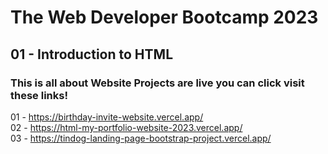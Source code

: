 # The Web Developer Bootcamp 2023 <br>
## 01 - Introduction to HTML <br>
### This is all about Website Projects are live you can click visit these links! <br>

01 - https://birthday-invite-website.vercel.app/ <br>
02 - https://html-my-portfolio-website-2023.vercel.app/ <br>
03 - https://tindog-landing-page-bootstrap-project.vercel.app/ <br>
